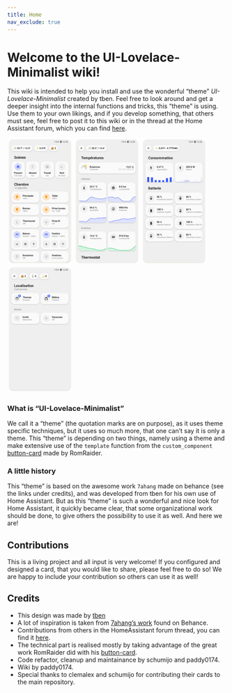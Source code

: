 ```yaml
---
title: Home
nav_exclude: true
---
```

# [](#welcome-to-the-ui-lovelace-minimalist-wiki)Welcome to the UI-Lovelace-Minimalist wiki!

This wiki is intended to help you install and use the wonderful “theme” _UI-Lovelace-Minimalist_ created by tben. Feel free to look around and get a deeper insight into the internal functions and tricks, this “theme” is using. Use them to your own likings, and if you develop something, that others must see, feel free to post it to this wiki or in the thread at the Home Assistant forum, which you can find [here](https://community.home-assistant.io/t/lovelace-ui-minimalist/322687?u=paddy0174).


<img src="./assets/images/example_home.png" width="150">
<img src="./assets/images/example_temperature.png" width="150">
<img src="./assets/images/example_consumption.png" width="150">
<img src="./assets/images/example_localisation.png" width="150">

### [](#what-is-ui-lovelace-minimalist)What is “UI-Lovelace-Minimalist”

We call it a “theme” (the quotation marks are on purpose), as it uses theme specific techniques, but it uses so much more, that one can’t say it is only a theme. This “theme” is depending on two things, namely using a theme and make extensive use of the `template` function from the `custom_component` [button-card](https://github.com/custom-cards/button-card) made by RomRaider.

### [](#a-little-history)A little history

This “theme” is based on the awesome work `7ahang` made on behance (see the links under credits), and was developed from tben for his own use of Home Assistant. But as this “theme” is such a wonderful and nice look for Home Assistant, it quickly became clear, that some organizational work should be done, to give others the possibility to use it as well. And here we are!

## [](#contributions)Contributions

This is a living project and all input is very welcome! If you configured and designed a card, that you would like to share, please feel free to do so! We are happy to include your contribution so others can use it as well!

## [](#credits)Credits

*   This design was made by [tben](https://community.home-assistant.io/u/tben/summary)
*   A lot of inspiration is taken from [7ahang’s work](https://www.behance.net/gallery/88433905/Redesign-Smart-Home) found on Behance.
*   Contributions from others in the HomeAssistant forum thread, you can find it [here](https://community.home-assistant.io/t/lovelace-ui-minimalist/322687?u=paddy0174).
*   The technical part is realised mostly by taking advantage of the great work RomRaider did with his [button-card](https://github.com/custom-cards/button-card).
*   Code refactor, cleanup and maintainance by schumijo and paddy0174.
*   Wiki by paddy0174.
*   Special thanks to clemalex and schumijo for contributing their cards to the main repository.